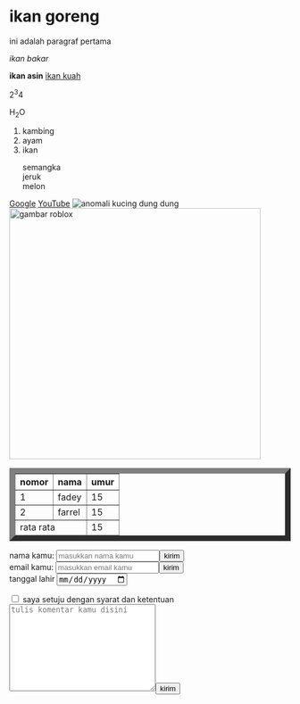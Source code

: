 <!DOCTYPE html>
<html lang="en">
<head>
    <meta charset="UTF-8">
    <meta name="viewport" content="width=device-width, initial-scale=1.0">
    <title>tester again v2</title>
</head>
<body>
    <h1>ikan goreng</h1>
    <p>ini adalah paragraf pertama</p>
    <p><i>ikan bakar</i></p>
    <b>ikan asin</b>
    <u>ikan kuah</u>
    <p>2<sup>3</sup>4</p>
    <p>H<sub>2</sub>O</p>
    <ol type="1">
        <li>kambing</li>
        <li>ayam</li>
        <li>ikan</li>
    </ol>
    <ul type="none">
        <li>semangka</li>
        <li>jeruk</li>
        <li>melon</li>
    </ul>
    <a href="https://google.com">Google</a>
    <a href="http://youtube.com" target="_blank" rel="noopener noreferrer">YouTube</a>
    <img src="https://i.pinimg.com/236x/e1/21/8a/e1218aef7075c35597e798f2ab4475f0.jpg" alt="anomali kucing dung dung">
    <img src="roblox.png" alt="gambar roblox" width="450" height="450">
    <table border="10">
        <thead>
            <tr>
                <th>nomor</th>
                <th>nama</th>
                <th>umur</th>       
            </tr>
        </thead>
        <tbody>
            <td>1</td>
            <td>fadey</td>
            <td>15</td>
        </tbody>
        <tbody>
            <td>2</td>
            <td>farrel</td>
            <td>15</td>
        </tbody>
        <tfoot>
            <tr>
                <td colspan="2">rata rata</td>
                <td>15</td>
            </tr>
        </tfoot>
    </table>
<form action="">
    <div>
    <label for="nama">nama kamu:</label>
    <input type="text" id="nama" name="nama" placeholder="masukkan nama kamu"><button type="submit">kirim</button></div>
   <div><label for="email">email kamu:</label>
    <input type="text" id="email" name="email" placeholder="masukkan email kamu"><button type="submit">kirim</button>
</div>
    <div><label for="tanggal">tanggal lahir</label>
    <input type="date" id="tanggal" name="tanggal"></div>
</form>
    <input type="checkbox" id="setuju" name="setuju">
    <label for="setuju">saya setuju dengan syarat dan ketentuan</label>
    <textarea name="komentar" id="komentar" cols="30" rows="10" placeholder="tulis komentar kamu disini"></textarea><button type="submit">kirim</button>

</body>
</html>
